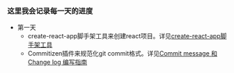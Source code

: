### 这里我会记录每一天的进度

- 第一天 
    * create-react-app脚手架工具来创建react项目。详见<a href="https://reactjs.org/docs/create-a-new-react-app.html" target="_blank">create-react-app脚手架工具</a>
    * Commitizen插件来规范化git commit格式。详见<a href="http://www.ruanyifeng.com/blog/2016/01/commit_message_change_log.html" target="_blank">Commit message 和 Change log 编写指南</a>